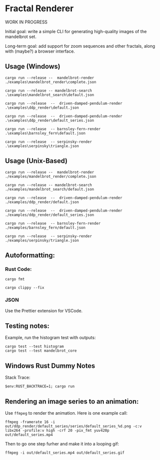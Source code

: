 # Fractal Renderer

WORK IN PROGRESS

Initial goal: write a simple CLI for generating high-quality images of the mandelbrot set.

Long-term goal: add support for zoom sequences and other fractals, along with (maybe?) a browser interface.

## Usage (Windows)

```
cargo run --release --  mandelbrot-render ./examples\mandelbrot_render\complete.json
```

```
cargo run --release -- mandelbrot-search .\examples\mandelbrot_search\default.json
```

```
cargo run --release  --  driven-damped-pendulum-render  .\examples\ddp_render\default.json
```

```
cargo run --release  --  driven-damped-pendulum-render  .\examples\ddp_render\default_series.json
```

```
cargo run --release  -- barnsley-fern-render  .\examples\barnsley_fern\default.json
```

```
cargo run --release  -- serpinsky-render  .\examples\serpinsky\triangle.json
```

## Usage (Unix-Based)

```
cargo run --release --  mandelbrot-render ./examples/mandelbrot_render/complete.json
```

```
cargo run --release -- mandelbrot-search ./examples/mandelbrot_search/default.json
```

```
cargo run --release  --  driven-damped-pendulum-render  ./examples/ddp_render/default.json
```

```
cargo run --release  --  driven-damped-pendulum-render  ./examples/ddp_render/default_series.json
```

```
cargo run --release  -- barnsley-fern-render  ./examples/barnsley_fern/default.json
```

```
cargo run --release  -- serpinsky-render  ./examples/serpinsky/triangle.json
```

## Autoformatting:

### Rust Code:

```
cargo fmt
```

```
cargo clippy --fix
```

### JSON

Use the Prettier extension for VSCode.

## Testing notes:

Example, run the histogram test with outputs:

```
cargo test --test histogram
cargo test --test mandelbrot_core
```

## Windows Rust Dummy Notes

Stack Trace:

```
$env:RUST_BACKTRACE=1; cargo run
```

## Rendering an image series to an animation:

Use `ffmpeg` to render the animation. Here is one example call:

```
ffmpeg -framerate 16 -i out/ddp_render/default_series/series/default_series_%d.png -c:v libx264 -profile:v high -crf 20 -pix_fmt yuv420p out/default_series.mp4
```

Then to go one step furher and make it into a looping gif:

```
ffmpeg -i out/default_series.mp4 out/default_series.gif
```
